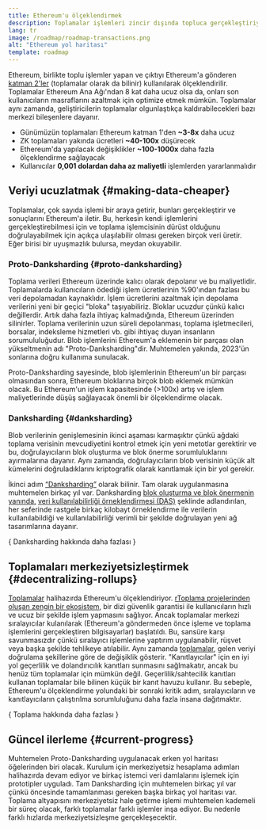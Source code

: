 ```yaml
---
title: Ethereum'u ölçeklendirmek
description: Toplamalar işlemleri zincir dışında topluca gerçekleştiriyor, böylece kullanıcı için maliyetleri azaltıyor. Ancak, toplamaların şu andaki veri kullanımı çok pahalı ve bu durum, işlemlerin ucuz olabilme yolunu sınırlıyor. Proto-Danksharding bunu çözüyor.
lang: tr
image: /roadmap/roadmap-transactions.png
alt: "Ethereum yol haritası"
template: roadmap
---
```


Ethereum, birlikte toplu işlemler yapan ve çıktıyı Ethereum'a gönderen [katman 2'ler](/layer-2/#rollups) (toplamalar olarak da bilinir) kullanılarak ölçeklendirilir. Toplamalar Ethereum Ana Ağı'ndan 8 kat daha ucuz olsa da, onları son kullanıcıların masraflarını azaltmak için optimize etmek mümkün. Toplamalar aynı zamanda, geliştiricilerin toplamalar olgunlaştıkça kaldırabilecekleri bazı merkezi bileşenlere dayanır.

<InfoBanner mb={8} title="İşlem maliyetleri">
  <ul style={{ marginBottom: 0 }}>
    <li>Günümüzün toplamaları Ethereum katman 1'den <strong>~3-8x</strong> daha ucuz</li>
    <li>ZK toplamaları yakında ücretleri <strong>~40-100x</strong> düşürecek</li>
    <li>Ethereum'da yapılacak değişiklikler <strong>~100-1000x</strong> daha fazla ölçeklendirme sağlayacak</li>
    <li style={{ marginBottom: 0 }}>Kullanıcılar <strong> 0,001 dolardan daha az maliyetli</strong> işlemlerden yararlanmalıdır</li>
  </ul>
</InfoBanner>

## Veriyi ucuzlatmak {#making-data-cheaper}

Toplamalar, çok sayıda işlemi bir araya getirir, bunları gerçekleştirir ve sonuçlarını Ethereum'a iletir. Bu, herkesin kendi işlemlerini gerçekleştirebilmesi için ve toplama işlemcisinin dürüst olduğunu doğrulayabilmek için açıkça ulaşılabilir olması gereken birçok veri üretir. Eğer birisi bir uyuşmazlık bulursa, meydan okuyabilir.

### Proto-Danksharding {#proto-danksharding}

Toplama verileri Ethereum üzerinde kalıcı olarak depolanır ve bu maliyetlidir. Toplamalarda kullanıcıların ödediği işlem ücretlerinin %90'ından fazlası bu veri depolamadan kaynaklıdır. İşlem ücretlerini azaltmak için depolama verilerini yeni bir geçici "bloka" taşıyabiliriz. Bloklar ucuzdur çünkü kalıcı değillerdir. Artık daha fazla ihtiyaç kalmadığında, Ethereum üzerinden silinirler. Toplama verilerinin uzun süreli depolanması, toplama işletmecileri, borsalar, indeksleme hizmetleri vb. gibi ihtiyaç duyan insanların sorumululuğudur. Blob işlemlerini Ethereum'a eklemenin bir parçası olan yükseltmenin adı "Proto-Danksharding"dir. Muhtemelen yakında, 2023'ün sonlarına doğru kullanıma sunulacak.

Proto-Danksharding sayesinde, blob işlemlerinin Ethereum'un bir parçası olmasından sonra, Ethereum bloklarına birçok blob eklemek mümkün olacak. Bu Ethereum'un işlem kapasitesinde (>100x) artış ve işlem maliyetlerinde düşüş sağlayacak önemli bir ölçeklendirme olacak.

### Danksharding {#danksharding}

Blob verilerinin genişlemesinin ikinci aşaması karmaşıktır çünkü ağdaki toplama verisinin mevcudiyetini kontrol etmek için yeni metotlar gerektirir ve bu, doğrulayıcıların blok oluşturma ve blok önerme sorumluluklarını ayırmalarına dayanır. Aynı zamanda, doğrulayıcıların blob verisinin küçük alt kümelerini doğruladıklarını kriptografik olarak kanıtlamak için bir yol gerekir.

İkinci adım [“Danksharding”](/roadmap/danksharding/) olarak bilinir. Tam olarak uygulanmasına muhtemelen birkaç yıl var. Danksharding [blok oluşturma ve blok önermenin yanında,](/roadmap/pbs) [veri kullanılabilirliği örneklendirmesi (DAS)](/developers/docs/data-availability) şeklinde adlandırılan, her seferinde rastgele birkaç kilobayt örneklendirme ile verilerin kullanılabildiği ve kullanılabilirliği verimli bir şekilde doğrulayan yeni ağ tasarımlarına dayanır.

{
<ButtonLink variant="outline-color" to="/roadmap/danksharding/">Danksharding hakkında daha fazlası</ButtonLink>
}

## Toplamaları merkeziyetsizleştirmek {#decentralizing-rollups}

[Toplamalar](/layer-2) halihazırda Ethereum'u ölçeklendiriyor. [rToplama projelerinden oluşan zengin bir ekosistem](https://l2beat.com/scaling/tvl), bir dizi güvenlik garantisi ile kullanıcıların hızlı ve ucuz bir şekilde işlem yapmasını sağlıyor. Ancak toplamalar merkezi sıralayıcılar kulanılarak (Ethereum'a göndermeden önce işleme ve toplama işlemlerini gerçekleştiren bilgisayarlar) başlatıldı. Bu, sansüre karşı savunmasızdır çünkü sıralayıcı işlemlerine yaptırım uygulanabilir, rüşvet veya başka şekilde tehlikeye atılabilir. Aynı zamanda [toplamalar](https://l2beat.com), gelen veriyi doğrulama şekillerine göre de değişiklik gösterir. "Kanıtlayıcılar" için en iyi yol geçerlilik ve dolandırıcılık kanıtları sunmasını sağlmakatır, ancak bu henüz tüm toplamalar için mümkün değil. Geçerlilik/sahtecilik kanıtları kullanan toplamalar bile bilinen küçük bir kanıt havuzu kullanır. Bu sebeple, Ethereum'u ölçeklendirme yolundaki bir sonraki kritik adım, sıralayıcıların ve kanıtlayıcıların çalıştırılma sorumluluğunu daha fazla insana dağıtmaktır.

{
<ButtonLink variant="outline-color" to="/developers/docs/scaling/">Toplama hakkında daha fazlası</ButtonLink>
}

## Güncel ilerleme {#current-progress}

Muhtemelen Proto-Danksharding uygulanacak erken yol haritası öğelerinden biri olacak. Kurulum için merkeziyetsiz hesaplama adımları halihazırda devam ediyor ve birkaç istemci veri damlalarını işlemek için prototipler uyguladı. Tam Danksharding için muhtemelen birkaç yıl var çünkü öncesinde tamamlanması gereken başka birkaç yol haritası var. Toplama altyapısını merkeziyetsiz hale getirme işlemi muhtemelen kademeli bir süreç olacak, farklı toplamalar farklı işlemler inşa ediyor. Bu nedenle farklı hızlarda merkeziyetsizleşme gerçekleşecektir.
